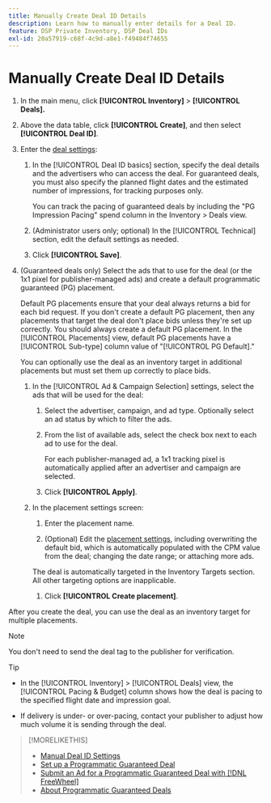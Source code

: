 ```yaml
---
title: Manually Create Deal ID Details
description: Learn how to manually enter details for a Deal ID.
feature: DSP Private Inventory, DSP Deal IDs
exl-id: 20a57919-c68f-4c9d-a8e1-f49484f74655
---
```

# Manually Create Deal ID Details

1. In the main menu, click **[!UICONTROL Inventory]** > **[!UICONTROL Deals].**

1. Above the data table, click **[!UICONTROL Create]**, and then select **[!UICONTROL Deal ID]**.

1. Enter the [deal settings](deal-id-settings.md):

    1. In the [!UICONTROL Deal ID basics] section, specify the deal details and the advertisers who can access the deal. For guaranteed deals, you must also specify the planned flight dates and the estimated number of impressions, for tracking purposes only.

       You can track the pacing of guaranteed deals by including the "PG Impression Pacing" spend column in the Inventory > Deals view. 

    1. (Administrator users only; optional) In the [!UICONTROL Technical] section, edit the default settings as needed.

    1. Click **[!UICONTROL Save]**.

1. (Guaranteed deals only) Select the ads that to use for the deal (or the 1x1 pixel for publisher-managed ads) and create a default programmatic guaranteed (PG) placement.

   Default PG placements ensure that your deal always returns a bid for each bid request. If you don't create a default PG placement, then any placements that target the deal don't place bids unless they're set up correctly. You should always create a default PG placement. In the [!UICONTROL Placements] view, default PG placements have a [!UICONTROL Sub-type] column value of "[!UICONTROL PG Default]."

   You can optionally use the deal as an inventory target in additional placements but must set them up correctly to place bids.

    1. In the [!UICONTROL Ad & Campaign Selection] settings, select the ads that will be used for the deal:

       1. Select the advertiser, campaign, and ad type. Optionally select an ad status by which to filter the ads.

       1. From the list of available ads, select the check box next to each ad to use for the deal.

          For each publisher-managed ad, a 1x1 tracking pixel is automatically applied after an advertiser and campaign are selected.

       1. Click **[!UICONTROL Apply]**.

    1. In the placement settings screen:

       1. Enter the placement name.

       1. (Optional) Edit the [placement settings](/help/dsp/campaign-management/placements/placement-settings.md), including overwriting the default bid, which is automatically populated with the CPM value from the deal; changing the date range; or attaching more ads.

         The deal is automatically targeted in the Inventory Targets section. All other targeting options are inapplicable.

       1. Click **[!UICONTROL Create placement]**.

After you create the deal, you can use the deal as an inventory target for multiple placements.

>[!NOTE]
>
> You don't need to send the deal tag to the publisher for verification.

>[!TIP]
>
>* In the [!UICONTROL Inventory] > [!UICONTROL Deals] view, the [!UICONTROL Pacing & Budget] column shows how the deal is pacing to the specified flight date and impression goal.
>
>* If delivery is under- or over-pacing, contact your publisher to adjust how much volume it is sending through the deal.

>[!MORELIKETHIS]
>
>* [Manual Deal ID Settings](deal-id-settings.md)
>* [Set up a Programmatic Guaranteed Deal](programmatic-guaranteed-set-up.md)
>* [Submit an Ad for a Programmatic Guaranteed Deal with [!DNL FreeWheel]](freewheel-submit.md)
>* [About Programmatic Guaranteed Deals](programmatic-guaranteed-about.md)
<!-- >* [Specify Placements and Ads for a Private Deal](deal-id-attach-placements.md)-->
